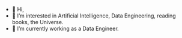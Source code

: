 - 👋 Hi,
- 👀 I’m interested in Artificial Intelligence, Data Engineering, reading books, the Universe. 
- 🌱 I’m currently working as a Data Engineer. 

<!---
Matei-Lazar/Matei-Lazar is a ✨ special ✨ repository because its `README.md` (this file) appears on your GitHub profile.
You can click the Preview link to take a look at your changes.
--->
